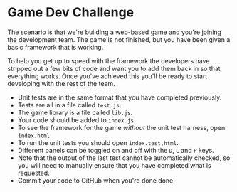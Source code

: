 # Game Dev Challenge

The scenario is that we're building a web-based game and you're joining the development team.  The game is not finished, but you have been given a basic framework that is working.

To help you get up to speed with the framework the developers have stripped out a few bits of code and want you to add them back in so that everything works.  Once you've achieved this you'll be ready to start developing with the rest of the team.

* Unit tests are in the same format that you have completed previously.
* Tests are all in a file called `test.js`.
* The game library is a file called `lib.js`.
* Your code should be added to `index.js`
* To see the framework for the game _without_ the unit test harness, open `index.html`.
* To run the unit tests you should open `index.test,html`.
* Different panels can be toggled on and off with the `D`, `L` and `P` keys.
* Note that the output of the last test cannot be automatically checked, so you will need to manually ensure that you have completed what is requested.
* Commit your code to GitHub when you're done done.

